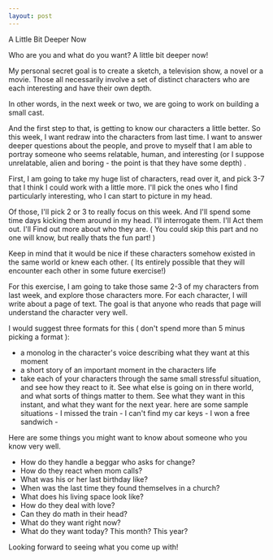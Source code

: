 ```yaml
---
layout: post
---
```


A Little Bit Deeper Now


Who are you and what do you want?  A little bit deeper now!

My personal secret goal is to create a sketch, a television show, a novel or a movie.  Those all necessarily involve a set of distinct characters who are each interesting and have their own depth.  

In other words, in the next week or two, we are going to work on building a small cast.

And the first step to that, is getting to know our characters a little better.  So this week, I want redraw into the characters from last time.  I want to answer deeper questions about the people, and prove to myself that I am able to portray someone who seems relatable, human, and interesting (or I suppose unrelatable, alien and boring - the point is that they have some depth) .

First, I am going to take my huge list of characters, read over it, and pick 3-7 that I think I could work with a little more.  I'll pick the ones who I find particularly interesting, who I can start to picture in my head.  

Of those, I'll pick 2 or 3 to really focus on this week.  And I'll spend some time days kicking them around in my head. I'll interrogate them. I'll Act them out. I'll Find out more about who they are. ( You could skip this part and no one will know, but really thats the fun part! )  

Keep in mind that it would be nice if these characters somehow existed in the same world or knew each other. ( Its entirely possible that they will encounter each other in some future exercise!)

For this exercise, I am going to take those same 2-3 of my characters from last week, and explore those characters more.  For each character, I will write about a page of text.  The goal is that anyone who reads that page will understand the character very well.

I would suggest three formats for this ( don't spend more than 5 minus picking a format ):
   * a monolog in the character's voice describing what they want at this moment
   * a short story of an important moment in the characters life
   * take each of your characters through the same small stressful situation, and see how they react to it. See what else is going on in there world, and what sorts of things matter to them.  See what they want in this instant, and what they want for the next year.
      here are some sample situations
            - I missed the train
            - I can't find my car keys
            - I won a free sandwich
            -      

Here are some things you might want to know about someone who you know very well.

- How do they handle a beggar who asks for change?  
- How do they react when mom calls?  
- What was his or her last birthday like?  
- When was the last time they found themselves in a church?  
- What does his living space look like? 
- How do they deal with love?
- Can they do math in their head?
- What do they want right now?
- What do they want today? This month?  This year?

Looking forward to seeing what you come up with!
